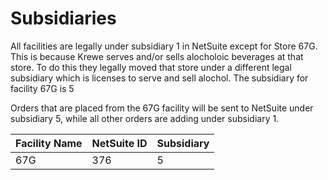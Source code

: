 # Subsidiaries

All facilities are legally under subsidiary 1 in NetSuite except for Store 67G. This is because Krewe serves and/or sells alocholoic beverages at that store. To do this they legally moved that store under a different legal subsidiary which is licenses to serve and sell alochol. The subsidiary for facility 67G is 5

Orders that are placed from the 67G facility will be sent to NetSuite under subsidiary 5, while all other orders are adding under subsidiary 1.

| Facility Name | NetSuite ID | Subsidiary |
|---------------|-------------|------------|
| 67G           | 376         | 5          |